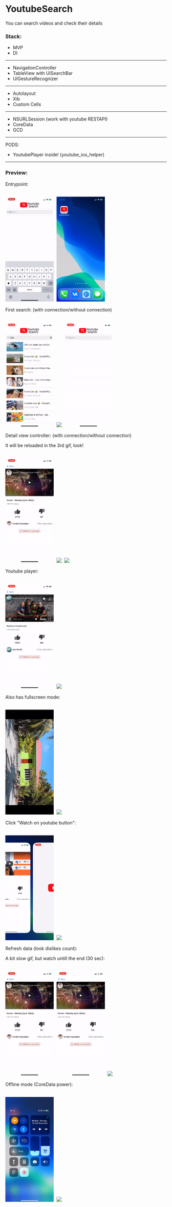 # YoutubeSearch
You can search videos and check their details
### Stack:
- MVP
- DI
---
- NavigationController
- TableView with UISearchBar
- UIGestureRecognizer
---
- Autolayout
- Xib
- Custom Cells
---
- NSURLSession (work with youtube RESTAPI)
- CoreData
- GCD
- - - -
PODS:
- YoutubePlayer inside! (youtube_ios_helper)
- - - -
### Preview:
<p>Entrypoint:</p>
<kbd>
  <br/>
  <img src="/readme_sources/entrypoint.jpg" width="30%"/>
  <img src="/readme_sources/entrypoint.gif" width="30%"/>
</kbd>
<br/>
<p>First search: (with connection/without connection)</p>
<kbd>
  <br/>
  <img src="/readme_sources/firstsearch.jpg" width="30%"/>
  <img src="/readme_sources/firstsearch.gif" width="30%"/>
  <img src="/readme_sources/firstsearch_without_connection.gif" width="30%"/>
</kbd>
<br/>
<p>Detail view controller: (with connection/without connection)</p>
<p>It will be reloaded in the 3rd gif, look!</p>
<kbd>
  <br/>
  <img src="/readme_sources/details.jpg" width="30%"/>
  <img src="/readme_sources/details.gif" width="30%"/>
  <img src="/readme_sources/details_without_connection.gif" width="30%"/>
</kbd>
<br/>
<p>Youtube player:</p>
<kbd>
  <br/>
  <img src="/readme_sources/player.jpg" width="30%"/>
  <img src="/readme_sources/player.gif" width="30%"/>
</kbd>
<br/>
<p>Also has fullscreen mode:</p>
<kbd>
  <br/>
  <img src="/readme_sources/fullscreen.jpg" width="30%"/>
  <img src="/readme_sources/fullscreen.gif" width="30%"/>
</kbd>
<br/>
<p>Click "Watch on youtube button":</p>
<kbd>
  <br/>
  <img src="/readme_sources/watchbutton.jpg" width="30%"/>
  <img src="/readme_sources/watchbutton.gif" width="30%"/>
</kbd>
<br/>
<p>Refresh data (look dislikes count):</p>
<p>A bit slow gif, but watch untill the end (30 sec):</p>
<kbd>
  <br/>
  <img src="/readme_sources/refreshdata_before.jpg" width="30%"/>
  <img src="/readme_sources/refreshdata_after.jpg" width="30%"/>
  <img src="/readme_sources/refreshdata.gif" width="30%"/>
</kbd>
<br/>
<p>Offline mode (CoreData power):</p>
<kbd>
  <br/>
  <img src="/readme_sources/offline.jpg" width="30%"/>
  <img src="/readme_sources/offline.gif" width="30%"/>
</kbd>
<br/>
